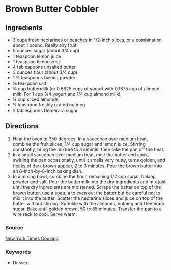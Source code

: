 # Brown Butter Cobbler

## Ingredients

- 3 cups fresh nectarines or peaches in 1/2-inch slices, or a combination about
  1 pound. Really any fruit
- 5 ounces sugar (about 3/4 cup)
- 1 teaspoon lemon juice
- 1 teaspoon lemon zest
- 4 tablespoons unsalted butter
- 3 ounces flour (about 3/4 cup)
- 1 ½ teaspoons baking powder
- ⅛ teaspoon salt
- ¾ cup buttermilk (or 0.5625 cups of yogurt with 0.1875 cup of almond milk.
  For 1 cup 3/4 yogurt and 1/4 cup almond milk)
- ¼ cup sliced almonds
- ¼ teaspoon freshly grated nutmeg
- 2 tablespoons Demerara sugar

## Directions

1. Heat the oven to 350 degrees. In a saucepan over medium heat, combine the
   fruit slices, 1/4 cup sugar and lemon juice. Stirring constantly, bring the
   mixture to a simmer, then take the pan off the heat.
1. In a small saucepan over medium heat, melt the butter and cook, swirling the
   pan occasionally, until it smells very nutty, turns golden, and flecks of
   dark brown appear, 2 to 3 minutes. Pour the brown butter into an
   8-inch-by-8-inch baking dish.
1. In a mixing bowl, combine the flour, remaining 1/2 cup sugar, baking powder
   and salt. Pour the buttermilk into the dry ingredients and mix just until
   the dry ingredients are moistened. Scrape the batter on top of the brown
   butter, use a spatula to even out the batter but be careful not to mix it
   into the butter. Scatter the nectarine slices and juice on top of the batter
   without stirring. Sprinkle with the almonds, nutmeg and Demerara sugar. Bake
   until golden brown, 50 to 55 minutes. Transfer the pan to a wire rack to
   cool. Serve warm.

### Source

[New York Times Cooking](https://cooking.nytimes.com/recipes/1013754-brown-butter-nectarine-cobbler-cake)

### Keywords

- Dessert
